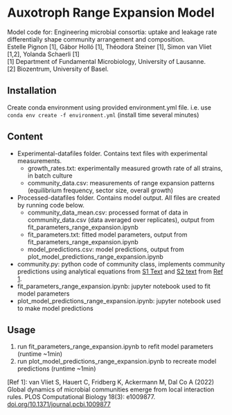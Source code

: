# Auxotroph Range Expansion Model

Model code for: Engineering microbial consortia: uptake and leakage rate differentially shape community arrangement and composition.    
Estelle Pignon [1], Gábor Holló [1], Théodora Steiner [1], Simon van Vliet [1,2], Yolanda Schaerli [1]  
[1] Department of Fundamental Microbiology, University of Lausanne.  
[2] Biozentrum, University of Basel.

## Installation

Create conda environment using provided environment.yml file.
i.e. use `conda env create -f environment.yml` (install time several minutes)

## Content

- Experimental-datafiles folder. Contains text files with experimental measurements.
  - growth_rates.txt: experimentally measured growth rate of all strains, in batch culture
  - community_data.csv: measurements of range expansion patterns (equilibrium frequency, sector size, overall growth)
- Processed-datafiles folder. Contains model output. All files are created by running code below.
  - community_data_mean.csv: processed format of data in community_data.csv (data averaged over replicates), output from fit_parameters_range_expansion.ipynb
  - fit_parameters.txt: fitted model parameters, output from fit_parameters_range_expansion.ipynb
  - model_predictions.csv: model predictions, output from plot_model_predictions_range_expansion.ipynb
- community.py: python code of community class, implements community predictions using analytical equations from [S1 Text](https://doi.org/10.1371/journal.pcbi.1009877.s001) and [S2 text](https://doi.org/10.1371/journal.pcbi.1009877.s002) from [Ref 1](https://doi.org/10.1371/journal.pcbi.1009877).
- fit_parameters_range_expansion.ipynb: jupyter notebook used to fit model parameters
- plot_model_predictions_range_expansion.ipynb: jupyter notebook used to make model predictions

## Usage

1. run fit_parameters_range_expansion.ipynb to refit model parameters (runtime ~1min)
2. run plot_model_predictions_range_expansion.ipynb to recreate model predictions (runtime ~1min)

[Ref 1]: van Vliet S, Hauert C, Fridberg K, Ackermann M, Dal Co A (2022) Global dynamics of microbial communities emerge from local interaction rules. PLOS Computational Biology 18(3): e1009877. [doi.org/10.1371/journal.pcbi.1009877](https://doi.org/10.1371/journal.pcbi.1009877)
